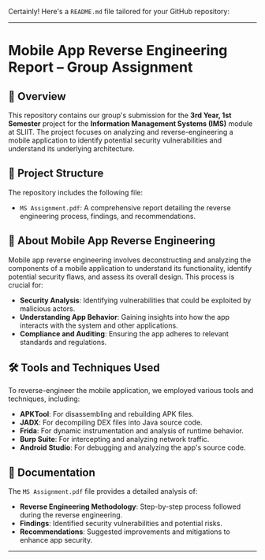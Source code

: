 Certainly! Here's a `README.md` file tailored for your GitHub repository:

---

# Mobile App Reverse Engineering Report – Group Assignment

## 📘 Overview

This repository contains our group's submission for the **3rd Year, 1st Semester** project for the **Information Management Systems (IMS)** module at SLIIT. The project focuses on analyzing and reverse-engineering a mobile application to identify potential security vulnerabilities and understand its underlying architecture.

## 🧩 Project Structure

The repository includes the following file:

* `MS Assignment.pdf`: A comprehensive report detailing the reverse engineering process, findings, and recommendations.

## 🔐 About Mobile App Reverse Engineering

Mobile app reverse engineering involves deconstructing and analyzing the components of a mobile application to understand its functionality, identify potential security flaws, and assess its overall design. This process is crucial for:

* **Security Analysis**: Identifying vulnerabilities that could be exploited by malicious actors.
* **Understanding App Behavior**: Gaining insights into how the app interacts with the system and other applications.
* **Compliance and Auditing**: Ensuring the app adheres to relevant standards and regulations.

## 🛠️ Tools and Techniques Used

To reverse-engineer the mobile application, we employed various tools and techniques, including:

* **APKTool**: For disassembling and rebuilding APK files.
* **JADX**: For decompiling DEX files into Java source code.
* **Frida**: For dynamic instrumentation and analysis of runtime behavior.
* **Burp Suite**: For intercepting and analyzing network traffic.
* **Android Studio**: For debugging and analyzing the app's source code.

## 📄 Documentation

The `MS Assignment.pdf` file provides a detailed analysis of:

* **Reverse Engineering Methodology**: Step-by-step process followed during the reverse engineering.
* **Findings**: Identified security vulnerabilities and potential risks.
* **Recommendations**: Suggested improvements and mitigations to enhance app security.
---









